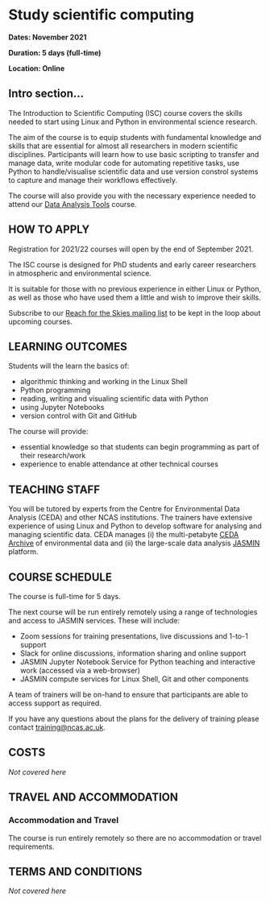 # Study scientific computing

**Dates: November 2021**

**Duration: 5 days (full-time)**

**Location: Online**

## Intro section...

The Introduction to Scientific Computing (ISC) course covers the skills 
needed to start using Linux and Python in environmental science research.

The aim of the course is to equip students with fundamental knowledge and 
skills that are essential for almost all researchers in modern scientific 
disciplines. Participants will learn how to use basic scripting 
to transfer and manage data, write modular code for automating repetitive 
tasks, use Python to handle/visualise scientific data and use version 
constrol systems to capture and manage their workflows effectively.

The course will also provide you with the necessary experience needed 
to attend our [Data Analysis Tools](https://www.ncas.ac.uk/study-with-us/data-analysis-tools/) course.

## HOW TO APPLY

Registration for 2021/22 courses will open by the end of September 2021.

The ISC course is designed for PhD students and early career researchers 
in atmospheric and environmental science.

It is suitable for those with no previous experience in either Linux or Python, 
as well as those who have used them a little and wish to improve their skills.

Subscribe to our [Reach for the Skies mailing list](http://eepurl.com/dIclFb) 
to be kept in the loop about upcoming courses.

## LEARNING OUTCOMES

Students will the learn the basics of:

- algorithmic thinking and working in the Linux Shell
- Python programming
- reading, writing and visualing scientific data with Python
- using Jupyter Notebooks
- version control with Git and GitHub

The course will provide:

- essential knowledge so that students can begin programming as part of their research/work
- experience to enable attendance at other technical courses

## TEACHING STAFF

You will be tutored by experts from the Centre for Environmental Data Analysis (CEDA) and
other NCAS institutions. The trainers have extensive experience of using Linux and Python to 
develop software for analysing and managing scientific data. CEDA manages (i) the multi-petabyte 
[CEDA Archive](https://archive.ceda.ac.uk/) of environmental data and (ii) the large-scale data 
analysis [JASMIN](https://jasmin.ac.uk/) platform.

## COURSE SCHEDULE

The course is full-time for 5 days. 

The next course will be run entirely remotely using a range of technologies and access to 
JASMIN services. These will include:
- Zoom sessions for training presentations, live discussions and 1-to-1 support
- Slack for online discussions, information sharing and online support
- JASMIN Jupyter Notebook Service for Python teaching and interactive work (accessed via a web-browser)
- JASMIN compute services for Linux Shell, Git and other components

A team of trainers will be on-hand to ensure that participants are able to access support 
as required.

If you have any questions about the plans for the delivery of training 
please contact [training@ncas.ac.uk](mailto:training@ncas.ac.uk).

## COSTS

_Not covered here_

## TRAVEL AND ACCOMMODATION

### Accommodation and Travel

The course is run entirely remotely so there are no accommodation or travel requirements.

## TERMS AND CONDITIONS

_Not covered here_
